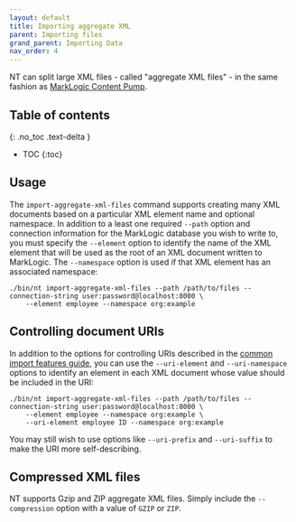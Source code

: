 ```yaml
---
layout: default
title: Importing aggregate XML
parent: Importing files
grand_parent: Importing Data
nav_order: 4
---
```


NT can split large XML files - called "aggregate XML files" - in the same fashion as 
[MarkLogic Content Pump](https://docs.marklogic.com/11.0/guide/mlcp-guide/en/importing-content-into-marklogic-server/splitting-large-xml-files-into-multiple-documents.html). 

## Table of contents
{: .no_toc .text-delta }

- TOC
{:toc}

## Usage

The `import-aggregate-xml-files` command supports creating many XML documents based on a particular XML element name and
optional namespace. In addition to a least one required `--path` option and connection information for the MarkLogic 
database you wish to write to, you must specify the `--element` option to identify the name of the XML element that 
will be used as the root of an XML document written to MarkLogic. The `--namespace` option is used if that XML element
has an associated namespace:

```
./bin/nt import-aggregate-xml-files --path /path/to/files --connection-string user:password@localhost:8000 \
    --element employee --namespace org:example
```

## Controlling document URIs

In addition to the options for controlling URIs described in the [common import features guide](../common-import-features.md), 
you can use the `--uri-element` and `--uri-namespace` options to identify an element in each XML document whose value should
be included in the URI:

```
./bin/nt import-aggregate-xml-files --path /path/to/files --connection-string user:password@localhost:8000 \
    --element employee --namespace org:example \
    --uri-element employee ID --namespace org:example
```

You may still wish to use options like `--uri-prefix` and `--uri-suffix` to make the URI more self-describing. 

## Compressed XML files

NT supports Gzip and ZIP aggregate XML files. Simply include the `--compression` option with a value of `GZIP` or 
`ZIP`. 
